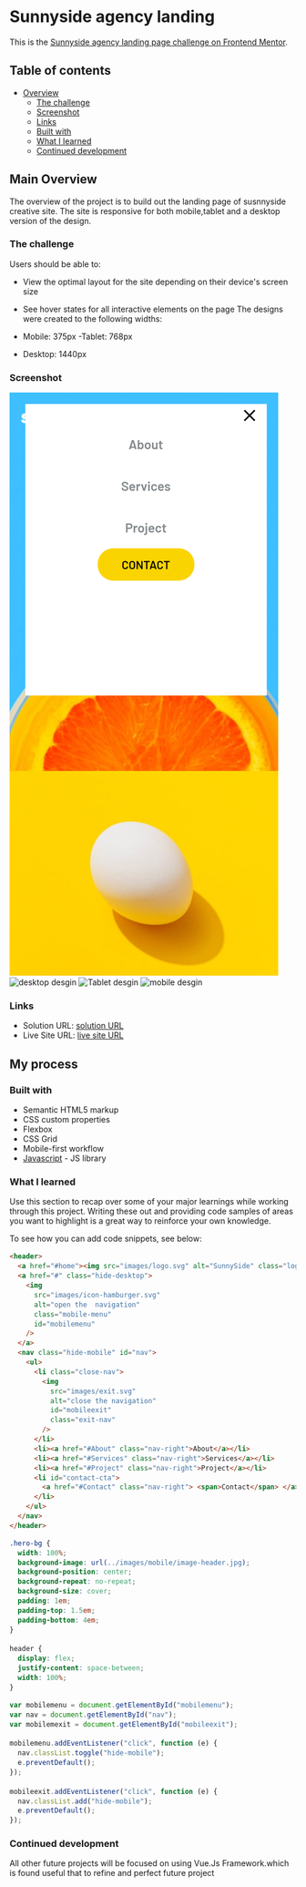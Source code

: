 # Sunnyside agency landing

This is the [Sunnyside agency landing page challenge on Frontend Mentor](https://www.frontendmentor.io/challenges/sunnyside-agency-landing-page-7yVs3B6ef).

## Table of contents

- [Overview](#overview)
  - [The challenge](#the-challenge)
  - [Screenshot](#screenshot)
  - [Links](#links)
  - [Built with](#built-with)
  - [What I learned](#what-i-learned)
  - [Continued development](#continued-development)

## Main Overview

The overview of the project is to build out the landing page of susnnyside creative site. The site is responsive for both mobile,tablet and a desktop version of the design.

### The challenge

Users should be able to:

- View the optimal layout for the site depending on their device's screen size
- See hover states for all interactive elements on the page
  The designs were created to the following widths:

- Mobile: 375px
  -Tablet: 768px
- Desktop: 1440px

### Screenshot

![active mobile desgin](images/active-mobile.png)
![desktop desgin](images/desktop-design.png)
![Tablet desgin](images/tablet-design.png)
![mobile desgin](images/mobile-screenshot.png)

### Links

- Solution URL: [solution URL ](https://github.com/victoriaodemakin/landing-page)
- Live Site URL: [live site URL ](https://victoriaodemakin.github.io/landing-page/)

## My process

### Built with

- Semantic HTML5 markup
- CSS custom properties
- Flexbox
- CSS Grid
- Mobile-first workflow
- [Javascript](https://reactjs.org/) - JS library

### What I learned

Use this section to recap over some of your major learnings while working through this project. Writing these out and providing code samples of areas you want to highlight is a great way to reinforce your own knowledge.

To see how you can add code snippets, see below:

```html
<header>
  <a href="#home"><img src="images/logo.svg" alt="SunnySide" class="logo" /></a>
  <a href="#" class="hide-desktop">
    <img
      src="images/icon-hamburger.svg"
      alt="open the  navigation"
      class="mobile-menu"
      id="mobilemenu"
    />
  </a>
  <nav class="hide-mobile" id="nav">
    <ul>
      <li class="close-nav">
        <img
          src="images/exit.svg"
          alt="close the navigation"
          id="mobileexit"
          class="exit-nav"
        />
      </li>
      <li><a href="#About" class="nav-right">About</a></li>
      <li><a href="#Services" class="nav-right">Services</a></li>
      <li><a href="#Project" class="nav-right">Project</a></li>
      <li id="contact-cta">
        <a href="#Contact" class="nav-right"> <span>Contact</span> </a>
      </li>
    </ul>
  </nav>
</header>
```

```css
.hero-bg {
  width: 100%;
  background-image: url(../images/mobile/image-header.jpg);
  background-position: center;
  background-repeat: no-repeat;
  background-size: cover;
  padding: 1em;
  padding-top: 1.5em;
  padding-bottom: 4em;
}

header {
  display: flex;
  justify-content: space-between;
  width: 100%;
}
```

```js
var mobilemenu = document.getElementById("mobilemenu");
var nav = document.getElementById("nav");
var mobilemexit = document.getElementById("mobileexit");

mobilemenu.addEventListener("click", function (e) {
  nav.classList.toggle("hide-mobile");
  e.preventDefault();
});

mobileexit.addEventListener("click", function (e) {
  nav.classList.add("hide-mobile");
  e.preventDefault();
});
```

### Continued development

All other future projects will be focused on using Vue.Js Framework.which is found useful that to refine and perfect future project
